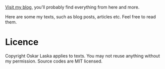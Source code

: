 [Visit my blog](https:/oskar1233.eu), you'll probably find everything from here and more.

Here are some my texts, such as blog posts, articles etc. Feel free to read them.

# Licence

Copyright Oskar Laska applies to texts. You may not reuse anything without my permission. Source codes are MIT licensed.
